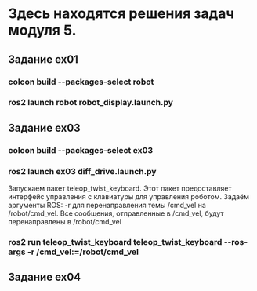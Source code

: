 # Здесь находятся решения задач модуля 5.

## Задание ex01

### colcon build --packages-select robot

### ros2 launch robot robot_display.launch.py


## Задание ex03

### colcon build --packages-select ex03

### ros2 launch ex03 diff_drive.launch.py

Запускаем пакет teleop_twist_keyboard.
Этот пакет предоставляет интерфейс управления с клавиатуры для управления роботом.
Задаём аргументы ROS:
-r для перенаправления темы /cmd_vel на /robot/cmd_vel.
Все сообщения, отправленные в /cmd_vel, будут перенаправлены в /robot/cmd_vel
### ros2 run teleop_twist_keyboard teleop_twist_keyboard --ros-args -r /cmd_vel:=/robot/cmd_vel

## Задание ex04

